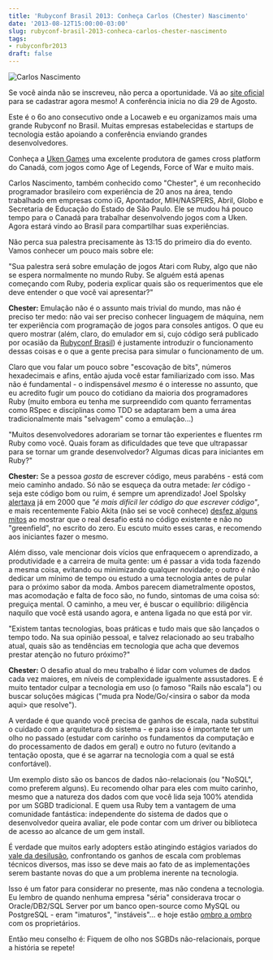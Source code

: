 ```yaml
---
title: 'Rubyconf Brasil 2013: Conheça Carlos (Chester) Nascimento'
date: '2013-08-12T15:00:00-03:00'
slug: rubyconf-brasil-2013-conheca-carlos-chester-nascimento
tags:
- rubyconfbr2013
draft: false
---
```


![Carlos Nascimento](http://www.rubyconf.com.br/assets/speakers/Chester-e848b56e230bf0e7a1b89ce1eb2794eb.jpg)

Se você ainda não se inscreveu, não perca a oportunidade. Vá ao [site oficial](http://www.rubyconf.com.br) para se cadastrar agora mesmo! A conferência inicia no dia 29 de Agosto.

Este é o 6o ano consecutivo onde a Locaweb e eu organizamos mais uma grande Rubyconf no Brasil. Muitas empresas estabelecidas e startups de tecnologia estão apoiando a conferência enviando grandes desenvolvedores.

Conheça a [Uken Games](http://www.uken.com/) uma excelente produtora de games cross platform do Canadá, com jogos como Age of Legends, Force of War e muito mais.

Carlos Nascimento, também conhecido como "Chester", é um reconhecido programador brasileiro com experiência de 20 anos na área, tendo trabalhado em empresas como iG, Apontador, MIH/NASPERS, Abril, Globo e Secretaria de Educação do Estado de São Paulo. Ele se mudou há pouco tempo para o Canadá para trabalhar desenvolvendo jogos com a Uken. Agora estará vindo ao Brasil para compartilhar suas experiências.

Não perca sua palestra precisamente às 13:15 do primeiro dia do evento. Vamos conhecer um pouco mais sobre ele:

"Sua palestra será sobre emulação de jogos Atari com Ruby, algo que não se espera normalmente no mundo Ruby. Se alguém está apenas começando com Ruby, poderia explicar quais são os requerimentos que ele deve entender o que você vai apresentar?"

**Chester:** Emulação não é o assunto mais trivial do mundo, mas não é preciso ter medo: não vai ser preciso conhecer linguagem de máquina, nem ter experiência com programação de jogos para consoles antigos. O que eu quero mostrar (além, claro, do emulador em si, cujo código será publicado por ocasião da [Rubyconf Brasil](http://www.rubyconf.com.br)) é justamente introduzir o funcionamento dessas coisas e o que a gente precisa para simular o funcionamento de um.

Claro que vou falar um pouco sobre "escovação de bits", números hexadecimais e afins, então ajuda você estar familiarizado com isso. Mas não é fundamental - o indispensável *mesmo* é o interesse no assunto, que eu acredito fugir um pouco do cotidiano da maioria dos programadores Ruby (muito embora eu tenha me surpreendido com quanto ferramentas como RSpec e disciplinas como TDD se adaptaram bem a uma área tradicionalmente mais "selvagem" como a emulação...)

"Muitos desenvolvedores adorariam se tornar tão experientes e fluentes rm Ruby como você. Quais foram as dificuldades que teve que ultrapassar para se tornar um grande desenvolvedor? Algumas dicas para iniciantes em Ruby?"

**Chester:** Se a pessoa *gosta* de escrever código, meus parabéns - está com meio caminho andado. Só não se esqueça da outra metade: *ler* código - seja este código bom ou ruim, é sempre um aprendizado! Joel Spolsky [alertava](http://www.joelonsoftware.com/articles/fog0000000069.html) já em 2000 que _"é mais difícil ler código do que escrever código"_, e mais recentemente Fabio Akita (não sei se você conhece) [desfez alguns mitos](http://www.akitaonrails.com/2012/08/15/off-topic-o-mito-do-legado) ao mostrar que o real desafio está no código existente e não no "greenfield", no escrito do zero. Eu escuto muito esses caras, e recomendo aos iniciantes fazer o mesmo.

Além disso, vale mencionar dois vícios que enfraquecem o aprendizado, a produtividade e a carreira de muita gente: um é passar a vida toda fazendo a mesma coisa, evitando ou minimizando qualquer novidade; o outro é não dedicar um mínimo de tempo ou estudo a uma tecnologia antes de pular para o próximo sabor da moda. Ambos parecem diametralmente opostos, mas acomodação e falta de foco são, no fundo, sintomas de uma coisa só: preguiça mental. O caminho, a meu ver, é buscar o equilíbrio: diligência naquilo que você está usando agora, e antena ligada no que está por vir.

"Existem tantas tecnologias, boas práticas e tudo mais que são lançados o tempo todo. Na sua opinião pessoal, e talvez relacionado ao seu trabalho atual, quais são as tendências em tecnologia que acha que devemos prestar atenção no futuro próximo?"

**Chester:** O desafio atual do meu trabalho é lidar com volumes de dados cada vez maiores, em níveis de complexidade igualmente assustadores. E é muito tentador culpar a tecnologia em uso (o famoso "Rails não escala") ou buscar soluções mágicas ("muda pra Node/Go/&lt;insira o sabor da moda aqui&gt; que resolve").

A verdade é que quando você precisa de ganhos de escala, nada substitui o cuidado com a arquitetura do sistema - e para isso é importante ter um olho no passado (estudar com carinho os fundamentos da computação e do processamento de dados em geral) e outro no futuro (evitando a tentação oposta, que é se agarrar na tecnologia com a qual se está confortável).

Um exemplo disto são os bancos de dados não-relacionais (ou "NoSQL", como preferem alguns). Eu recomendo olhar para eles com muito carinho, mesmo que a natureza dos dados com que você lida seja 100% atendida por um SGBD tradicional. E quem usa Ruby tem a vantagem de uma comunidade fantástica: independente do sistema de dados que o desenvolvedor queira avaliar, ele pode contar com um driver ou biblioteca de acesso ao alcance de um gem install.

É verdade que muitos early adopters estão atingindo estágios variados do [vale da desilusão](http://en.wikipedia.org/wiki/Hype_cycle), confrontando os ganhos de escala com problemas técnicos diversos, mas isso se deve mais ao fato de as implementações serem bastante novas do que a um problema inerente na tecnologia.

Isso é um fator para considerar no presente, mas não condena a tecnologia. Eu lembro de quando nenhuma empresa "séria" considerava trocar o Oracle/DB2/SQL Server por um banco open-source como MySQL ou PostgreSQL - eram "imaturos", "instáveis"... e hoje estão [ombro a ombro](http://db-engines.com/en/ranking) com os proprietários.

Então meu conselho é: Fiquem de olho nos SGBDs não-relacionais, porque a história se repete!
